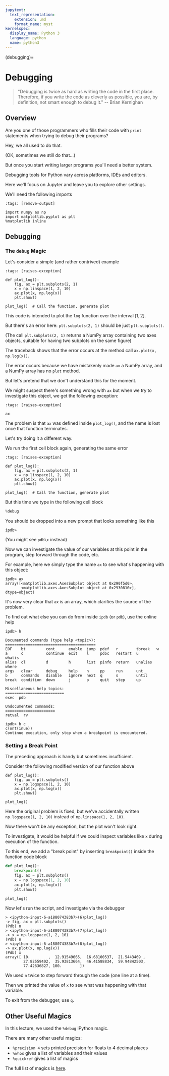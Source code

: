 ```yaml
---
jupytext:
  text_representation:
    extension: .md
    format_name: myst
kernelspec:
  display_name: Python 3
  language: python
  name: python3
---
```


(debugging)=

# Debugging

> \"Debugging is twice as hard as writing the code in the first place.
> Therefore, if you write the code as cleverly as possible, you are, by
> definition, not smart enough to debug it.\" -- Brian Kernighan

## Overview

Are you one of those programmers who fills their code with `print`
statements when trying to debug their programs?

Hey, we all used to do that.

(OK, sometimes we still do that...)

But once you start writing larger programs you\'ll need a better system.

Debugging tools for Python vary across platforms, IDEs and editors.

Here we\'ll focus on Jupyter and leave you to explore other settings.

We\'ll need the following imports

```{code-cell} ipython3
:tags: [remove-output]

import numpy as np
import matplotlib.pyplot as plt
%matplotlib inline
```

## Debugging

### The `debug` Magic

Let\'s consider a simple (and rather contrived) example

```{code-cell} ipython3
:tags: [raises-exception]

def plot_log():
    fig, ax = plt.subplots(2, 1)
    x = np.linspace(1, 2, 10)
    ax.plot(x, np.log(x))
    plt.show()

plot_log()  # Call the function, generate plot
```

This code is intended to plot the `log` function over the interval
$[1, 2]$.

But there\'s an error here: `plt.subplots(2, 1)` should be just
`plt.subplots()`.

(The call `plt.subplots(2, 1)` returns a NumPy array containing two axes
objects, suitable for having two subplots on the same figure)

The traceback shows that the error occurs at the method call
`ax.plot(x, np.log(x))`.

The error occurs because we have mistakenly made `ax` a NumPy array, and
a NumPy array has no `plot` method.

But let\'s pretend that we don\'t understand this for the moment.

We might suspect there\'s something wrong with `ax` but when we try to
investigate this object, we get the following exception:

```{code-cell} ipython3
:tags: [raises-exception]

ax
```

The problem is that `ax` was defined inside `plot_log()`, and the name
is lost once that function terminates.

Let\'s try doing it a different way.

We run the first cell block again, generating the same error

```{code-cell} ipython3
:tags: [raises-exception]

def plot_log():
    fig, ax = plt.subplots(2, 1)
    x = np.linspace(1, 2, 10)
    ax.plot(x, np.log(x))
    plt.show()

plot_log()  # Call the function, generate plot
```

But this time we type in the following cell block

```python
%debug
```

You should be dropped into a new prompt that looks something like this

```{code-block} none
ipdb>
```

(You might see `pdb\>` instead)

Now we can investigate the value of our variables at this point in the
program, step forward through the code, etc.

For example, here we simply type the name `ax` to see what\'s happening
with this object:

```{code-block} none
ipdb> ax
array([<matplotlib.axes.AxesSubplot object at 0x290f5d0>,
       <matplotlib.axes.AxesSubplot object at 0x2930810>], dtype=object)
```

It\'s now very clear that `ax` is an array, which clarifies the source
of the problem.

To find out what else you can do from inside `ipdb` (or `pdb`), use the
online help

```{code-block} none
ipdb> h

Documented commands (type help <topic>):
========================================
EOF    bt         cont      enable  jump  pdef   r        tbreak   w
a      c          continue  exit    l     pdoc   restart  u        whatis
alias  cl         d         h       list  pinfo  return   unalias  where
args   clear      debug     help    n     pp     run      unt
b      commands   disable   ignore  next  q      s        until
break  condition  down      j       p     quit   step     up

Miscellaneous help topics:
==========================
exec  pdb

Undocumented commands:
======================
retval  rv

ipdb> h c
c(ont(inue))
Continue execution, only stop when a breakpoint is encountered.
```

### Setting a Break Point

The preceding approach is handy but sometimes insufficient.

Consider the following modified version of our function above

```{code-cell} ipython3
def plot_log():
    fig, ax = plt.subplots()
    x = np.logspace(1, 2, 10)
    ax.plot(x, np.log(x))
    plt.show()

plot_log()
```

Here the original problem is fixed, but we\'ve accidentally written
`np.logspace(1, 2, 10)` instead of `np.linspace(1, 2, 10)`.

Now there won\'t be any exception, but the plot won\'t look right.

To investigate, it would be helpful if we could inspect variables like
`x` during execution of the function.

To this end, we add a \"break point\" by inserting `breakpoint()` inside
the function code block

```python
def plot_log():
    breakpoint()
    fig, ax = plt.subplots()
    x = np.logspace(1, 2, 10)
    ax.plot(x, np.log(x))
    plt.show()

plot_log()
```

Now let\'s run the script, and investigate via the debugger

```{code-block} none
> <ipython-input-6-a188074383b7>(6)plot_log()
-> fig, ax = plt.subplots()
(Pdb) n
> <ipython-input-6-a188074383b7>(7)plot_log()
-> x = np.logspace(1, 2, 10)
(Pdb) n
> <ipython-input-6-a188074383b7>(8)plot_log()
-> ax.plot(x, np.log(x))
(Pdb) x
array([ 10.        ,  12.91549665,  16.68100537,  21.5443469 ,
        27.82559402,  35.93813664,  46.41588834,  59.94842503,
        77.42636827, 100.        ])
```

We used `n` twice to step forward through the code (one line at a time).

Then we printed the value of `x` to see what was happening with that
variable.

To exit from the debugger, use `q`.

## Other Useful Magics

In this lecture, we used the `%debug` IPython magic.

There are many other useful magics:

-   `%precision 4` sets printed precision for floats to 4 decimal places
-   `%whos` gives a list of variables and their values
-   `%quickref` gives a list of magics

The full list of magics is
[here](http://ipython.readthedocs.org/en/stable/interactive/magics.html).
